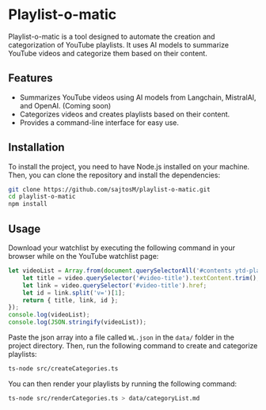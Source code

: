 # Playlist-o-matic

Playlist-o-matic is a tool designed to automate the creation and categorization of YouTube playlists. It uses AI models to summarize YouTube videos and categorize them based on their content.

## Features

- Summarizes YouTube videos using AI models from Langchain, MistralAI, and OpenAI. (Coming soon)
- Categorizes videos and creates playlists based on their content.
- Provides a command-line interface for easy use.

## Installation

To install the project, you need to have Node.js installed on your machine. Then, you can clone the repository and install the dependencies:

```sh
git clone https://github.com/sajtosM/playlist-o-matic.git
cd playlist-o-matic
npm install
```

## Usage

Download your watchlist by executing the following command in your browser while on the YouTube watchlist page:

```js
let videoList = Array.from(document.querySelectorAll('#contents ytd-playlist-video-renderer')).map(video => {
    let title = video.querySelector('#video-title').textContent.trim();
    let link = video.querySelector('#video-title').href;
    let id = link.split('v=')[1];
    return { title, link, id };
});
console.log(videoList);
console.log(JSON.stringify(videoList));
```

Paste the json array into a file called `WL.json` in the `data/` folder in the project directory. Then, run the following command to create and categorize playlists:

```sh
ts-node src/createCategories.ts
```

You can then render your playlists by running the following command:

```sh
ts-node src/renderCategories.ts > data/categoryList.md
```

